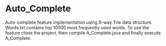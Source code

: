 # Auto_Complete
Auto-complete feature implementation using R-way Trie data structure.
Words.txt contains top 10000 most frequently used words.
To use the feature clone the project, then compile A_Complete.java and finally execute A_Complete.

